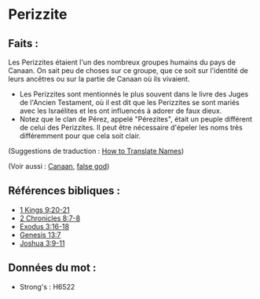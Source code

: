 # Perizzite

## Faits :

Les Perizzites étaient l'un des nombreux groupes humains du pays de Canaan. On sait peu de choses sur ce groupe, que ce soit sur l'identité de leurs ancêtres ou sur la partie de Canaan où ils vivaient.

* Les Perizzites sont mentionnés le plus souvent dans le livre des Juges de l'Ancien Testament, où il est dit que les Perizzites se sont mariés avec les Israélites et les ont influencés à adorer de faux dieux.
* Notez que le clan de Pérez, appelé "Pérezites", était un peuple différent de celui des Perizzites. Il peut être nécessaire d'épeler les noms très différemment pour que cela soit clair.

(Suggestions de traduction : [How to Translate Names](rc://en/ta/man/translate/translate-names))

(Voir aussi : [Canaan](../names/canaan.md), [false god](../kt/falsegod.md))

## Références bibliques :

* [1 Kings 9:20-21](rc://en/tn/help/1ki/09/20)
* [2 Chronicles 8:7-8](rc://en/tn/help/2ch/08/07)
* [Exodus 3:16-18](rc://en/tn/help/exo/03/16)
* [Genesis 13:7](rc://en/tn/help/gen/13/07)
* [Joshua 3:9-11](rc://en/tn/help/jos/03/09)

## Données du mot :

* Strong's : H6522
